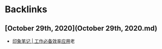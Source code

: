 
# Backlinks
## [October 29th, 2020](October 29th, 2020.md)
- [印象笔记 | 工作必备效率应用](../images/nXhP6ueyCf.png?)老

